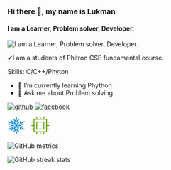 ### Hi there 👋, my name is Lukman
#### I am a Learner, Problem solver, Developer.
![I am a Learner, Problem solver, Developer.](https://scontent.fdac24-4.fna.fbcdn.net/v/t31.18172-8/20368822_1339392416176631_7615472444071078686_o.jpg?_nc_cat=107&ccb=1-7&_nc_sid=09cbfe&_nc_eui2=AeFvcl9Z8seO-uMThn0s617hLtRi6zv8KlMu1GLrO_wqU5tOVS69odsd8tdTSKSIrc1EfJfwFPqlvhB0InwQVZ4s&_nc_ohc=Ojn5qVmMY4sAX8eh3nm&_nc_ht=scontent.fdac24-4.fna&oh=00_AfA1QBnUE6uytFM7w-kXCTxV5yK5-Owbyjh9l6GpbWhdKw&oe=63E6E23E)

✔I am a students of Phitron CSE fundamental course.

Skills: C/C++/Phyton

- 🌱 I’m currently learning Phython 
- 💬 Ask me about Problem solving 


[<img src='https://cdn.jsdelivr.net/npm/simple-icons@3.0.1/icons/github.svg' alt='github' height='40'>](https://github.com/Lukmanbinharun)  [<img src='https://cdn.jsdelivr.net/npm/simple-icons@3.0.1/icons/facebook.svg' alt='facebook' height='40'>](https://www.facebook.com/lukman.ahmed.712)  

<a href='https://archiveprogram.github.com/'><img src='https://raw.githubusercontent.com/acervenky/animated-github-badges/master/assets/acbadge.gif' width='40' height='40'></a> <a href='https://docs.github.com/en/developers'><img src='https://raw.githubusercontent.com/acervenky/animated-github-badges/master/assets/devbadge.gif' width='40' height='40'></a> 

![GitHub metrics](https://metrics.lecoq.io/Lukmanbinharun)  

![GitHub streak stats](https://streak-stats.demolab.com/?user=Lukmanbinharun)  

